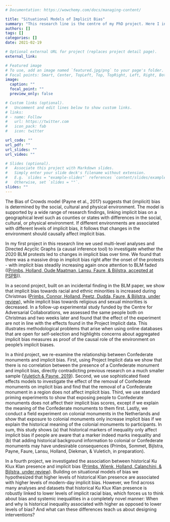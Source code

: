 ```yaml
---
# Documentation: https://wowchemy.com/docs/managing-content/

title: "Situational Models of Implicit Bias"
summary: "This research line is the centre of my PhD project. Here I investigate how changes in our social, cultural, and physical environment lead to changes in implicit bias."
authors: []
tags: []
categories: []
date: 2021-02-19

# Optional external URL for project (replaces project detail page).
external_link: 

# Featured image
# To use, add an image named `featured.jpg/png` to your page's folder.
# Focal points: Smart, Center, TopLeft, Top, TopRight, Left, Right, BottomLeft, Bottom, BottomRight.
image:
  caption: ""
  focal_point: ""
  preview_only: false

# Custom links (optional).
#   Uncomment and edit lines below to show custom links.
# links:
# - name: Follow
#   url: https://twitter.com
#   icon_pack: fab
#   icon: twitter

url_code: ""
url_pdf: ""
url_slides: ""
url_video: ""

# Slides (optional).
#   Associate this project with Markdown slides.
#   Simply enter your slide deck's filename without extension.
#   E.g. `slides = "example-slides"` references `content/slides/example-slides.md`.
#   Otherwise, set `slides = ""`.
slides: ""
---
```


The Bias of Crowds model (Payne et al., 2017) suggests that (implicit) bias is determined by the social, cultural and physical environment. The model is supported by a wide range of research findings, linking implicit bias on a geographical level such as counties or states with differences in the social, cultural, or physical environment. If different environments are associated with different levels of implicit bias, it follows that changes in the environment should causally affect implicit bias. 

In my first project in this research line we used multi-level analyses and Directed Acyclic Graphs (a causal inference tool) to investigate whether the 2020 BLM protests led to changes in implicit bias over time. We found that there was a massive drop in implicit bias right after the onset of the protests - with implicit bias steadily increasing again once attention to BLM faded (([Primbs, Holland, Oude Maatman, Lansu, Faure, & Bijlstra, accepted at PSPB](https://psyarxiv.com/x7uch/))). 

In a second project, built on an incidental finding in the BLM paper, we show that implicit bias towards racial and ethnic minorities is increased during Christmas ([Primbs, Connor, Holland, Peetz, Dudda, Faure, & Bijlstra, under review](https://psyarxiv.com/x7uch/)), while implicit bias towards religious and sexual  minorities is decreased. In a follow-up experimental study funded by the Centre for Adversarial Collaborations, we assessed the same people both on Christmas and two weeks later and found that the effect of the experiment are not in line with the effects found in the Project Implicit data. This illustrates methodological problems that arise when using  online databases that are open for self-selection and highlights concerns about aggregated implicit bias measures as proof of the causal role of the environment on people’s implicit biases. 

In a third project, we re-examine the relationship between Confederate monuments and implicit bias. First, using Project Implicit data we show that there is no correlation between the presence of a Confederate monument and implicit bias, directly contradicting previous research on a much smaller sample ([Vuletich & Payne, 2019](https://psycnet.apa.org/record/2019-32897-005)). Second, we use sophisticated fixed effects models to investigate the effect of the removal of Confederate monuments on implicit bias and find that the removal of a Confederate monument in a region does not affect implicit bias. Third, we use standard priming experiments to show that exposing people to Confederate monuments does not affect their implicit bias scores, except if we explain the meaning of the Confederate monuments to them first. Lastly, we conduct a field experiment on colonial monuments in the Netherlands and show that exposure to colonial monuments only increase implicit bias if we explain the historical meaning of the colonial monuments to participants. In sum, this study shows (a) that historical markers of inequality only affect implicit bias if people are aware that a marker indeed marks inequality and (b) that adding historical background information to colonial or Confederate monuments may have undesirable consequences (Primbs, Sommet, Bijlstra, Payne, Faure, Lansu, Holland, Diekman, & Vuletich, in preparation).

In a fourth project, we investigated the association between historical Ku Klux Klan presence and implicit bias ([Primbs, Wienk, Holland, Calanchini, & Bijlstra, under review](https://osf.io/preprints/psyarxiv/pejhw)). Building on situational models of bias we hypothesized that higher levels of historical Klan presence are associated with higher levels of modern-day implicit bias. However, we find across many analyses and datasets that historical Ku Klux Klan presence is robustly linked to lower levels of implicit racial bias, which forces us to think about bias and systemic inequalities in a completely novel manner: When and why is historical inequality associated with higher as opposed to lower levels of bias? And what can these differences teach us about designing interventions? 